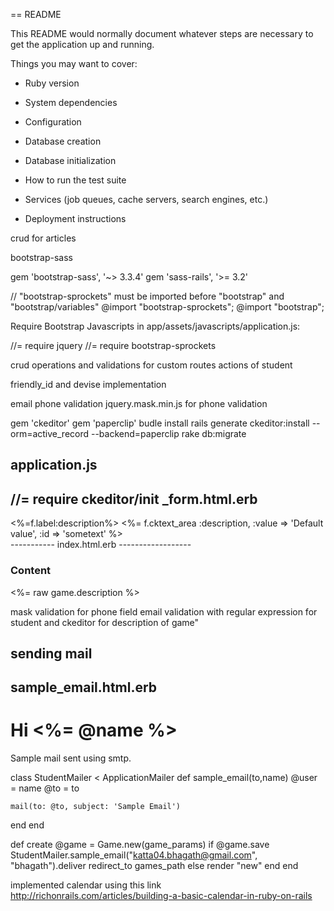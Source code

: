 == README

This README would normally document whatever steps are necessary to get the
application up and running.

Things you may want to cover:

* Ruby version

* System dependencies

* Configuration

* Database creation

* Database initialization

* How to run the test suite

* Services (job queues, cache servers, search engines, etc.)

* Deployment instructions

 crud for articles


 bootstrap-sass

gem 'bootstrap-sass', '~> 3.3.4'
gem 'sass-rails', '>= 3.2'


// "bootstrap-sprockets" must be imported before "bootstrap" and "bootstrap/variables"
@import "bootstrap-sprockets";
@import "bootstrap";

  Require Bootstrap Javascripts in app/assets/javascripts/application.js:

//= require jquery
//= require bootstrap-sprockets


crud operations and validations for custom routes actions of student

friendly_id and devise implementation 

email phone validation
jquery.mask.min.js for phone validation

gem 'ckeditor'
gem 'paperclip'
budle install
rails generate ckeditor:install --orm=active_record --backend=paperclip
rake db:migrate


application.js
---------------
//= require ckeditor/init
_form.html.erb
---------------
<div class="form-group">
<%=f.label:description%>
  <%= f.cktext_area :description, :value => 'Default value', :id => 'sometext' %>
</div>
-----------
index.html.erb
------------------
<h3>Content</h3>
<%= raw game.description %>





mask validation for phone field email validation with regular expression for student and ckeditor for description of game"

sending mail
--------------------

sample_email.html.erb
-----------------------
<!DOCTYPE html>
<html>
  <head>
    <meta content='text/html; charset=UTF-8' http-equiv='Content-Type' />
  </head>
  <body>
    <h1>Hi <%= @name %></h1>
    <p>
      Sample mail sent using smtp.
    </p>
  </body>
</html>

class StudentMailer < ApplicationMailer
  def sample_email(to,name)
    @user = name
    @to = to
  
    mail(to: @to, subject: 'Sample Email')
  end
end

def create
		@game = Game.new(game_params)
		if @game.save
			StudentMailer.sample_email("katta04.bhagath@gmail.com", "bhagath").deliver
			redirect_to games_path
		else
			render "new"
		end
	end


implemented calendar using this link
http://richonrails.com/articles/building-a-basic-calendar-in-ruby-on-rails